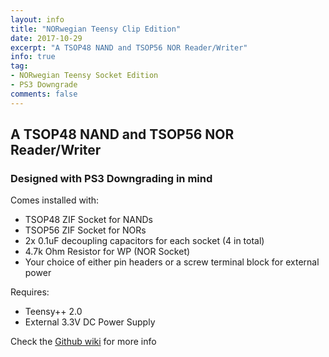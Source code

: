 ```yaml
---
layout: info
title: "NORwegian Teensy Clip Edition"
date: 2017-10-29
excerpt: "A TSOP48 NAND and TSOP56 NOR Reader/Writer"
info: true
tag: 
- NORwegian Teensy Socket Edition 
- PS3 Downgrade
comments: false
---
```

## A TSOP48 NAND and TSOP56 NOR Reader/Writer
### Designed with PS3 Downgrading in mind

Comes installed with:
* TSOP48 ZIF Socket for NANDs
* TSOP56 ZIF Socket for NORs
* 2x 0.1uF decoupling capacitors for each socket (4 in total)
* 4.7k Ohm Resistor for WP (NOR Socket)
* Your choice of either pin headers or a screw terminal block for external power

Requires:
* Teensy++ 2.0
* External 3.3V DC Power Supply

Check the [Github wiki](https://github.com/Zeigren/NORwegianTeensy/wiki/NORwegian-Teensy-Socket-Edition "NORwegian Teensy Socket Edition Github Wiki") for more info
